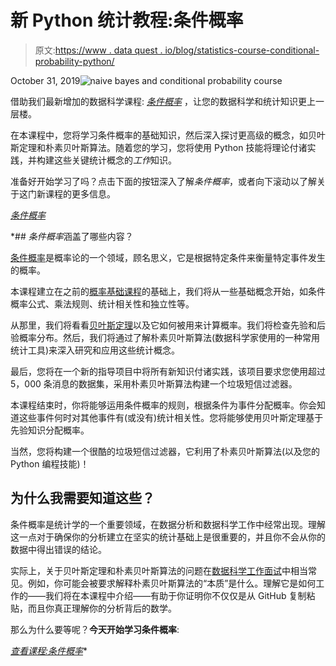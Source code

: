 # 新 Python 统计教程:条件概率

> 原文:[https://www . data quest . io/blog/statistics-course-conditional-probability-python/](https://www.dataquest.io/blog/statistics-course-conditional-probability-python/)

October 31, 2019![naive bayes and conditional probability course](../Images/058cc9cad3f1c8fb2e6ecb5fabb60887.png)

借助我们最新增加的数据科学课程: *[条件概率](https://www.dataquest.io/course/conditional-probability)* ，让您的数据科学和统计知识更上一层楼。

在本课程中，您将学习条件概率的基础知识，然后深入探讨更高级的概念，如贝叶斯定理和朴素贝叶斯算法。随着您的学习，您将使用 Python 技能将理论付诸实践，并构建这些关键统计概念的*工作*知识。

准备好开始学习了吗？点击下面的按钮深入了解*条件概率*，或者向下滚动以了解关于这门新课程的更多信息。

[*条件概率*](https://www.dataquest.io/course/conditional-probability)

 *## *条件概率*涵盖了哪些内容？

[条件概率](https://en.wikipedia.org/wiki/Conditional_probability)是概率论的一个领域，顾名思义，它是根据特定条件来衡量特定事件发生的概率。

本课程建立在之前的[概率基础课程](https://www.dataquest.io/course/probability-fundamentals/)的基础上，我们将从一些基础概念开始，如条件概率公式、乘法规则、统计相关性和独立性等。

从那里，我们将看看[贝叶斯定理](https://en.wikipedia.org/wiki/Bayes%27_theorem)以及它如何被用来计算概率。我们将检查先验和后验概率分布。然后，我们将通过了解朴素贝叶斯算法(数据科学家使用的一种常用统计工具)来深入研究和应用这些统计概念。

最后，您将在一个新的指导项目中将所有新知识付诸实践，该项目要求您使用超过 5，000 条消息的数据集，采用朴素贝叶斯算法构建一个垃圾短信过滤器。

本课程结束时，你将能够运用条件概率的规则，根据条件为事件分配概率。你会知道这些事件何时对其他事件有(或没有)统计相关性。您将能够使用贝叶斯定理基于先验知识分配概率。

当然，您将构建一个很酷的垃圾短信过滤器，它利用了朴素贝叶斯算法(以及您的 Python 编程技能)！

## 为什么我需要知道这些？

条件概率是统计学的一个重要领域，在数据分析和数据科学工作中经常出现。理解这一点对于确保你的分析建立在坚实的统计基础上是很重要的，并且你不会从你的数据中得出错误的结论。

实际上，关于贝叶斯定理和朴素贝叶斯算法的问题在[数据科学工作面试](https://www.dataquest.io/blog/career-guide-data-science-job-interview/)中相当常见。例如，你可能会被要求解释朴素贝叶斯算法的“本质”是什么。理解它是如何工作的——我们将在本课程中介绍——有助于你证明你不仅仅是从 GitHub 复制粘贴，而且你真正理解你的分析背后的数学。

那么为什么要等呢？**今天开始学习条件概率**:

[*查看课程:条件概率*](https://www.dataquest.io/course/conditional-probability)*